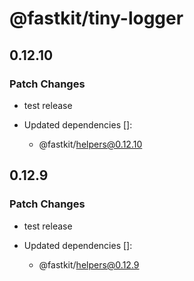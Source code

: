 # @fastkit/tiny-logger

## 0.12.10

### Patch Changes

- test release

- Updated dependencies []:
  - @fastkit/helpers@0.12.10

## 0.12.9

### Patch Changes

- test release

- Updated dependencies []:
  - @fastkit/helpers@0.12.9
